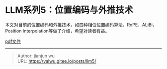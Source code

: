 # LLM系列5：位置编码与外推技术


本文对目前的位置编码和外推技术，如四种相位位置编码算法，RoPE，ALiBi，Position Interpolation等做了介绍，希望对读者有益。

[pdf文件](/posts/ml/llm5/llm5.pdf)


---

> Author: jianjun wu  
> URL: https://valwu.gitee.io/posts/llm5/  

